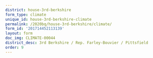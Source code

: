```yaml
---
district: house-3rd-berkshire
form_type: climate
unique_id: house-3rd-berkshire-climate
permalink: /2020bq/house-3rd-berkshire/climate/
form_id: '201714452113139'
layout: form
doc_img: CLIMATE-00044
district_desc: 3rd Berkshire / Rep. Farley-Bouvier / Pittsfield
order: 9
---
```

